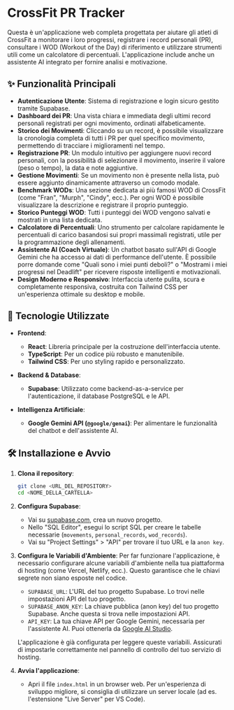 # CrossFit PR Tracker

Questa è un'applicazione web completa progettata per aiutare gli atleti di CrossFit a monitorare i loro progressi, registrare i record personali (PR), consultare i WOD (Workout of the Day) di riferimento e utilizzare strumenti utili come un calcolatore di percentuali. L'applicazione include anche un assistente AI integrato per fornire analisi e motivazione.

## ✨ Funzionalità Principali

- **Autenticazione Utente**: Sistema di registrazione e login sicuro gestito tramite Supabase.
- **Dashboard dei PR**: Una vista chiara e immediata degli ultimi record personali registrati per ogni movimento, ordinati alfabeticamente.
- **Storico dei Movimenti**: Cliccando su un record, è possibile visualizzare la cronologia completa di tutti i PR per quel specifico movimento, permettendo di tracciare i miglioramenti nel tempo.
- **Registrazione PR**: Un modulo intuitivo per aggiungere nuovi record personali, con la possibilità di selezionare il movimento, inserire il valore (peso o tempo), la data e note aggiuntive.
- **Gestione Movimenti**: Se un movimento non è presente nella lista, può essere aggiunto dinamicamente attraverso un comodo modale.
- **Benchmark WODs**: Una sezione dedicata ai più famosi WOD di CrossFit (come "Fran", "Murph", "Cindy", ecc.). Per ogni WOD è possibile visualizzare la descrizione e registrare il proprio punteggio.
- **Storico Punteggi WOD**: Tutti i punteggi dei WOD vengono salvati e mostrati in una lista dedicata.
- **Calcolatore di Percentuali**: Uno strumento per calcolare rapidamente le percentuali di carico basandosi sui propri massimali registrati, utile per la programmazione degli allenamenti.
- **Assistente AI (Coach Virtuale)**: Un chatbot basato sull'API di Google Gemini che ha accesso ai dati di performance dell'utente. È possibile porre domande come "Quali sono i miei punti deboli?" o "Mostrami i miei progressi nel Deadlift" per ricevere risposte intelligenti e motivazionali.
- **Design Moderno e Responsivo**: Interfaccia utente pulita, scura e completamente responsiva, costruita con Tailwind CSS per un'esperienza ottimale su desktop e mobile.

## 🚀 Tecnologie Utilizzate

- **Frontend**:
  - **React**: Libreria principale per la costruzione dell'interfaccia utente.
  - **TypeScript**: Per un codice più robusto e manutenibile.
  - **Tailwind CSS**: Per uno styling rapido e personalizzato.

- **Backend & Database**:
  - **Supabase**: Utilizzato come backend-as-a-service per l'autenticazione, il database PostgreSQL e le API.

- **Intelligenza Artificiale**:
  - **Google Gemini API (`@google/genai`)**: Per alimentare le funzionalità del chatbot e dell'assistente AI.

## 🛠️ Installazione e Avvio

1.  **Clona il repository**:
    ```bash
    git clone <URL_DEL_REPOSITORY>
    cd <NOME_DELLA_CARTELLA>
    ```

2.  **Configura Supabase**:
    - Vai su [supabase.com](https://supabase.com), crea un nuovo progetto.
    - Nello "SQL Editor", esegui lo script SQL per creare le tabelle necessarie (`movements`, `personal_records`, `wod_records`).
    - Vai su "Project Settings" > "API" per trovare il tuo URL e la `anon key`.

3.  **Configura le Variabili d'Ambiente**:
    Per far funzionare l'applicazione, è necessario configurare alcune variabili d'ambiente nella tua piattaforma di hosting (come Vercel, Netlify, ecc.). Questo garantisce che le chiavi segrete non siano esposte nel codice.

    - `SUPABASE_URL`: L'URL del tuo progetto Supabase. Lo trovi nelle impostazioni API del tuo progetto.
    - `SUPABASE_ANON_KEY`: La chiave pubblica (anon key) del tuo progetto Supabase. Anche questa si trova nelle impostazioni API.
    - `API_KEY`: La tua chiave API per Google Gemini, necessaria per l'assistente AI. Puoi ottenerla da [Google AI Studio](https://aistudio.google.com/).

    L'applicazione è già configurata per leggere queste variabili. Assicurati di impostarle correttamente nel pannello di controllo del tuo servizio di hosting.

4.  **Avvia l'applicazione**:
    - Apri il file `index.html` in un browser web. Per un'esperienza di sviluppo migliore, si consiglia di utilizzare un server locale (ad es. l'estensione "Live Server" per VS Code).
